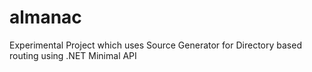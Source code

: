 # almanac
Experimental Project which uses Source Generator for Directory based routing using .NET Minimal API
